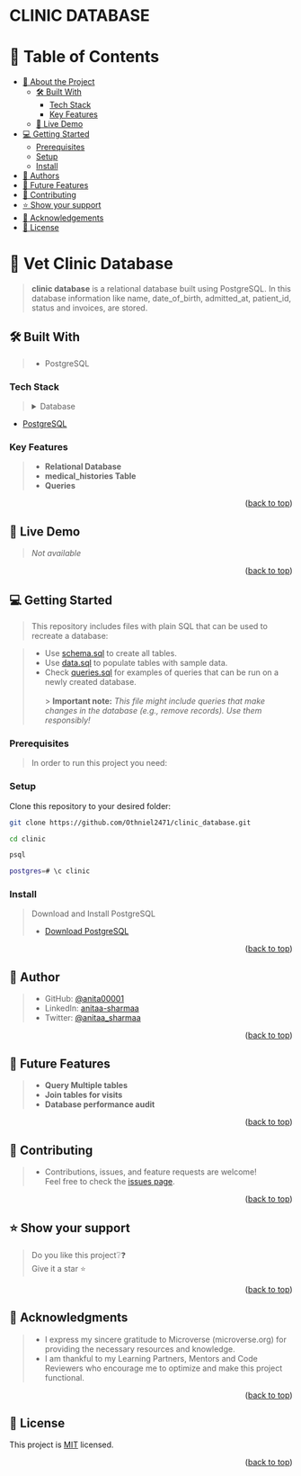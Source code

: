 # CLINIC DATABASE

# 📗 Table of Contents

- [📖 About the Project](#about-project)
  - [🛠 Built With](#built-with)
    - [Tech Stack](#tech-stack)
    - [Key Features](#key-features)
  - [🚀 Live Demo](#live-demo)
- [💻 Getting Started](#getting-started)
  - [Prerequisites](#prerequisites)
  - [Setup](#setup)
  - [Install](#install)
- [👥 Authors](#authors)
- [🔭 Future Features](#future-features)
- [🤝 Contributing](#contributing)
- [⭐️ Show your support](#support)
- [🙏 Acknowledgements](#acknowledgements)
- [📝 License](#license)

# 📖 Vet Clinic Database <a name="about-project"></a>

> **clinic database** is a relational database built using PostgreSQL. In this database information like name, date_of_birth, admitted_at, patient_id, status and invoices, are stored.

## 🛠 Built With <a name="built-with"></a>

> - PostgreSQL

### Tech Stack <a name="tech-stack"></a>

> <details>
> <summary>Database</summary>

  <ul>
    <li><a href="https://www.postgresql.org/">PostgreSQL</a></li>
  </ul>
</details>

### Key Features <a name="key-features"></a>

> - **Relational Database** <br>
> - **medical_histories Table** <br>
> - **Queries**

<p align="right">(<a href="#readme-top">back to top</a>)</p>

## 🚀 Live Demo <a name="live-demo"></a>

> _Not available_

<p align="right">(<a href="#readme-top">back to top</a>)</p>

## 💻 Getting Started <a name="getting-started"></a>

> This repository includes files with plain SQL that can be used to recreate a database:

> - Use [schema.sql](./schema.sql) to create all tables.
> - Use [data.sql](./data.sql) to populate tables with sample data.
> - Check [queries.sql](./queries.sql) for examples of queries that can be run on a newly created database. <br><br> > **Important note:** _This file might include queries that make changes in the database (e.g., remove records). Use them responsibly!_

<a name="readme-top"></a>

### Prerequisites

> In order to run this project you need:

### Setup

Clone this repository to your desired folder:<br>

```sh
git clone https://github.com/Othniel2471/clinic_database.git
```

```sh
cd clinic
```

```sh
psql
```

```sh
postgres=# \c clinic
```

### Install

> Download and Install PostgreSQL<br>
>
> - [Download PostgreSQL](https://www.postgresql.org/download/)

<p align="right">(<a href="#readme-top">back to top</a>)</p>

## 👤 **Author** <a name="authors"></a>

> - GitHub: [@anita00001](https://github.com/anita00001)
> - LinkedIn: [anitaa-sharmaa](https://www.linkedin.com/in/anitaa-sharmaa/)
> - Twitter: [@anitaa_sharmaa](https://twitter.com/anitaa_sharmaa)

<p align="right">(<a href="#readme-top">back to top</a>)</p>

## 🔭 Future Features <a name="future-features"></a>

> - **Query Multiple tables**
> - **Join tables for visits**
> - **Database performance audit**

<p align="right">(<a href="#readme-top">back to top</a>)</p>

## 🤝 Contributing <a name="contributing"></a>

> - Contributions, issues, and feature requests are welcome!<br>
>   Feel free to check the [issues page](https://github.com/anita00001/vet-clinic/issues).

<p align="right">(<a href="#readme-top">back to top</a>)</p>

## ⭐️ Show your support <a name="support"></a>

> Do you like this project❔❓<br>
> Give it a star ⭐

<p align="right">(<a href="#readme-top">back to top</a>)</p>

## 🙏 Acknowledgments <a name="acknowledgements"></a>

> - I express my sincere gratitude to Microverse (microverse.org) for providing the necessary resources and knowledge.
> - I am thankful to my Learning Partners, Mentors and Code Reviewers who encourage me to optimize and make this project functional.

<p align="right">(<a href="#readme-top">back to top</a>)</p>

## 📝 License <a name="license"></a>

This project is [MIT](/LICENSE) licensed.

<p align="right">(<a href="#readme-top">back to top</a>)</p>

